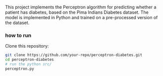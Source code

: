 This project implements the Perceptron algorithm for predicting whether a patient has diabetes, based on the Pima Indians Diabetes dataset. 
The model is implemented in Python and trained on a pre-processed version of the dataset.
### how to run
Clone this repository:
   ```bash
   git clone https://github.com/your-repo/perceptron-diabetes.git
   cd perceptron-diabetes
# run the python src/
perceptron.py
